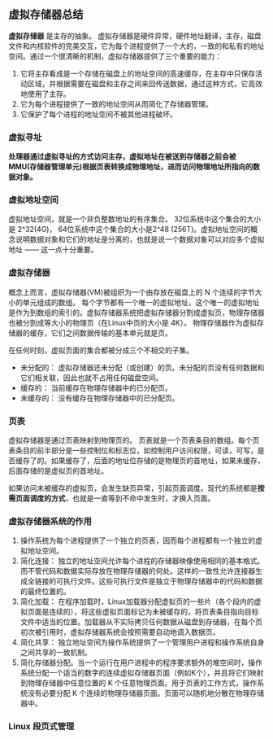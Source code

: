 ## 虚拟存储器总结

**虚拟存储器** 是主存的抽象。 虚拟存储器是硬件异常，硬件地址翻译，主存，磁盘文件和内核软件的完美交互，它为每个进程提供了一个大的，一致的和私有的地址空间。通过一个很清晰的机制，虚拟存储器提供了三个重要的能力：
1. 它将主存看成是一个存储在磁盘上的地址空间的高速缓存，在主存中只保存活动区域，并根据需要在磁盘和主存之间来回传送数据，通过这种方式，它高效地使用了主存。 
2. 它为每个进程提供了一致的地址空间从而简化了存储器管理。 
3. 它保护了每个进程的地址空间不被其他进程破坏。 


### 虚拟寻址
**处理器通过虚拟寻址的方式访问主存，虚拟地址在被送到存储器之前会被 MMU(存储器管理单元)根据页表转换成物理地址，进而访问物理地址所指向的数据对象。**

### 虚拟地址空间
虚拟地址空间，就是一个非负整数地址的有序集合。 32位系统中这个集合的大小是 2^32(4G)， 64位系统中这个集合的大小是2^48 (256T)。虚拟地址空间的概念说明数据对象和它们的地址是分离的，也就是说一个数据对象可以对应多个虚拟地址 —— 这一点十分重要。

### 虚拟存储器
概念上而言，虚拟存储器(VM)被组织为一个由存放在磁盘上的 N 个连续的字节大小的单元组成的数组。 每个字节都有一个唯一的虚拟地址，这个唯一的虚拟地址是作为到数组的索引的。虚拟存储器系统把虚拟存储器分割成虚拟页，物理存储器也被分割成等大小的物理页（在Linux中页的大小是 4K）。 物理存储器作为虚拟存储器的缓存，它们之间数据传输的基本单元就是页。 

在任何时刻，虚拟页面的集合都被分成三个不相交的子集。
- 未分配的： 虚拟存储器还未分配（或创建）的页。未分配的页没有任何数据和它们相关联，因此也就不占用任何磁盘空间。 
- 缓存的： 当前缓存在物理存储器中的已分配页。
- 未缓存的： 没有缓存在物理存储器中的已分配页。 

### 页表
虚拟存储器是通过页表映射到物理页的。 
页表就是一个页表条目的数组。每个页表条目的前半部分是一些控制位和标志位，如控制用户访问权限，可读，可写，是否缓存了的。如果缓存了，后面的地址位存储的是物理页的首地址，如果未缓存，后面存储的是虚拟页的首地址。 

如果访问未被缓存的虚拟页，会发生缺页异常，引起页面调度。现代的系统都是**按需页面调度的方式**，也就是一直等到不命中发生时，才换入页面。 

### 虚拟存储器系统的作用
1. 操作系统为每个进程提供了一个独立的页表，因而每个进程都有一个独立的虚拟地址空间。 
2. 简化连接： 独立的地址空间允许每个进程的存储器映像使用相同的基本格式。而不管代码和数据实际存放在物理存储器的何处。这样的一致性允许连接器生成全链接的可执行文件。这些可执行文件是独立于物理存储器中的代码和数据的最终位置的。 
3. 简化加载： 在程序加载时，Linux加载器分配虚拟页的一些片（各个段内的虚拟页面是连续的），将这些虚拟页面标记为未被缓存的，将页表条目指向目标文件中适当的位置。加载器从不实际拷贝任何数据从磁盘到存储器，在每个页初次被引用时，虚拟存储器系统会按照需要自动地调入数据页。 
4. 简化共享： 独立地址空间为操作系统提供了一个管理用户进程和操作系统自身之间共享的一致机制。 
5. 简化存储器分配。当一个运行在用户进程中的程序要求额外的堆空间时，操作系统分配一个适当的数字的连续虚拟存储器页面（例如K个），并且将它们映射到物理存储器中任意位置的 K 个任意物理页面。用于页表的工作方式，操作系统没有必要分配 K 个连续的物理存储器页面。页面可以随机地分散在物理存储器中。 

### Linux 段页式管理
